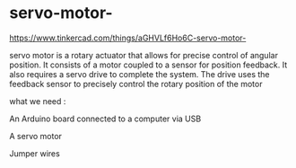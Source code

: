 # servo-motor-

https://www.tinkercad.com/things/aGHVLf6Ho6C-servo-motor-

servo motor is a rotary actuator that allows for precise control of angular position. It consists of a motor coupled to a sensor for position feedback. It also requires a servo drive to complete the system. The drive uses the feedback sensor to precisely control the rotary position of the motor

what we need :

An Arduino board connected to a computer via USB

A servo motor

Jumper wires
